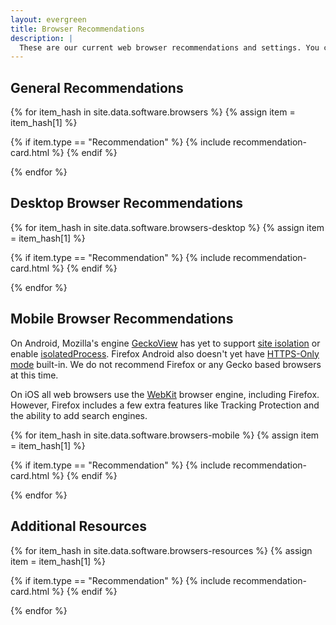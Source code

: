 ```yaml
---
layout: evergreen
title: Browser Recommendations
description: |
  These are our current web browser recommendations and settings. You can use them to preserve your privacy. We recommend keeping extensions to a minimum: they have privileged access within your browser, require you to trust the developer, can make you [stand out](https://en.wikipedia.org/wiki/Device_fingerprint#Browser_fingerprint), and [weaken](https://groups.google.com/a/chromium.org/g/chromium-extensions/c/0ei-UCHNm34/m/lDaXwQhzBAAJ) site isolation.
---
```


## General Recommendations

{% for item_hash in site.data.software.browsers %}
{% assign item = item_hash[1] %}

{% if item.type == "Recommendation" %}
{% include recommendation-card.html %}
{% endif %}

{% endfor %}

## Desktop Browser Recommendations

{% for item_hash in site.data.software.browsers-desktop %}
{% assign item = item_hash[1] %}

{% if item.type == "Recommendation" %}
{% include recommendation-card.html %}
{% endif %}

{% endfor %}

## Mobile Browser Recommendations

On Android, Mozilla's engine [GeckoView](https://mozilla.github.io/geckoview/) has yet to support [site isolation](https://hacks.mozilla.org/2021/05/introducing-firefox-new-site-isolation-security-architecture) or enable [isolatedProcess](https://bugzilla.mozilla.org/show_bug.cgi?id=1565196). Firefox Android also doesn't yet have [HTTPS-Only mode](https://github.com/mozilla-mobile/fenix/issues/16952#issuecomment-907960218) built-in. We do not recommend Firefox or any Gecko based browsers at this time.

On iOS all web browsers use the [WebKit](https://en.wikipedia.org/wiki/WebKit) browser engine, including Firefox. However, Firefox includes a few extra features like Tracking Protection and the ability to add search engines.

{% for item_hash in site.data.software.browsers-mobile %}
{% assign item = item_hash[1] %}

{% if item.type == "Recommendation" %}
{% include recommendation-card.html %}
{% endif %}

{% endfor %}

## Additional Resources

{% for item_hash in site.data.software.browsers-resources %}
{% assign item = item_hash[1] %}

{% if item.type == "Recommendation" %}
{% include recommendation-card.html %}
{% endif %}

{% endfor %}
